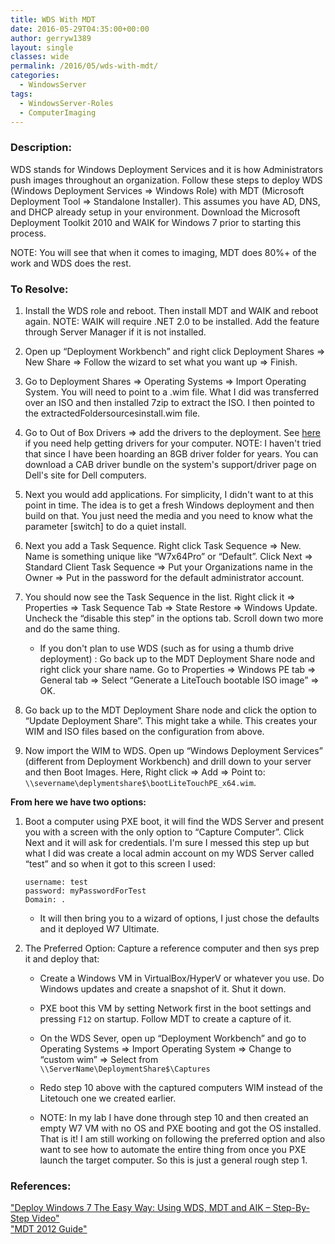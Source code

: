 ```yaml
---
title: WDS With MDT
date: 2016-05-29T04:35:00+00:00
author: gerryw1389
layout: single
classes: wide
permalink: /2016/05/wds-with-mdt/
categories:
  - WindowsServer
tags:
  - WindowsServer-Roles
  - ComputerImaging
---
```

<!--more-->

### Description:

WDS stands for Windows Deployment Services and it is how Administrators push images throughout an organization. Follow these steps to deploy WDS (Windows Deployment Services => Windows Role) with MDT (Microsoft Deployment Tool => Standalone Installer). This assumes you have AD, DNS, and DHCP already setup in your environment. Download the Microsoft Deployment Toolkit 2010 and WAIK for Windows 7 prior to starting this process.

NOTE: You will see that when it comes to imaging, MDT does 80%+ of the work and WDS does the rest.

### To Resolve:

1. Install the WDS role and reboot. Then install MDT and WAIK and reboot again. NOTE: WAIK will require .NET 2.0 to be installed. Add the feature through Server Manager if it is not installed.

2. Open up &#8220;Deployment Workbench&#8221; and right click Deployment Shares => New Share => Follow the wizard to set what you want up => Finish.

3. Go to Deployment Shares => Operating Systems => Import Operating System. You will need to point to a .wim file. What I did was transferred over an ISO and then installed 7zip to extract the ISO. I then pointed to the extractedFoldersourcesinstall.wim file.

4. Go to Out of Box Drivers => add the drivers to the deployment. See [here](https://blogs.msdn.microsoft.com/alex_semi/2013/11/05/harvesting-drivers-from-running-computer-cleaner-better-works-on-windows-7/) if you need help getting drivers for your computer. NOTE: I haven't tried that since I have been hoarding an 8GB driver folder for years. You can download a CAB driver bundle on the system's support/driver page on Dell's site for Dell computers.

5. Next you would add applications. For simplicity, I didn't want to at this point in time. The idea is to get a fresh Windows deployment and then build on that. You just need the media and you need to know what the parameter [switch] to do a quiet install.

6. Next you add a Task Sequence. Right click Task Sequence => New. Name is something unique like &#8220;W7x64Pro&#8221; or &#8220;Default&#8221;. Click Next => Standard Client Task Sequence => Put your Organizations name in the Owner => Put in the password for the default administrator account.

7. You should now see the Task Sequence in the list. Right click it => Properties => Task Sequence Tab => State Restore => Windows Update. Uncheck the &#8220;disable this step&#8221; in the options tab. Scroll down two more and do the same thing.

   - If you don't plan to use WDS (such as for using a thumb drive deployment) : Go back up to the MDT Deployment Share node and right click your share name. Go to Properties => Windows PE tab => General tab => Select &#8220;Generate a LiteTouch bootable ISO image&#8221; => OK.

8. Go back up to the MDT Deployment Share node and click the option to &#8220;Update Deployment Share&#8221;. This might take a while. This creates your WIM and ISO files based on the configuration from above.

9. Now import the WIM to WDS. Open up &#8220;Windows Deployment Services&#8221; (different from Deployment Workbench) and drill down to your server and then Boot Images. Here, Right click => Add => Point to: `\\severname\deplymentshare$\bootLiteTouchPE_x64.wim`.

**From here we have two options:**

1. Boot a computer using PXE boot, it will find the WDS Server and present you with a screen with the only option to &#8220;Capture Computer&#8221;. Click Next and it will ask for credentials. I'm sure I messed this step up but what I did was create a local admin account on my WDS Server called &#8220;test&#8221; and so when it got to this screen I used:

   ```escape
   username: test  
   password: myPasswordForTest  
   Domain: .
   ```

   - It will then bring you to a wizard of options, I just chose the defaults and it deployed W7 Ultimate.

2. The Preferred Option: Capture a reference computer and then sys prep it and deploy that:

   - Create a Windows VM in VirtualBox/HyperV or whatever you use. Do Windows updates and create a snapshot of it. Shut it down.

   - PXE boot this VM by setting Network first in the boot settings and pressing `F12` on startup. Follow MDT to create a capture of it.

   - On the WDS Sever, open up &#8220;Deployment Workbench&#8221; and go to Operating Systems => Import Operating System => Change to &#8220;custom wim&#8221; => Select from `\\ServerName\DeploymentShare$\Captures`

   - Redo step 10 above with the captured computers WIM instead of the Litetouch one we created earlier.

   - NOTE: In my lab I have done through step 10 and then created an empty W7 VM with no OS and PXE booting and got the OS installed. That is it! I am still working on following the preferred option and also want to see how to automate the entire thing from once you PXE launch the target computer. So this is just a general rough step 1.

### References:

["Deploy Windows 7 The Easy Way: Using WDS, MDT and AIK – Step-By-Step Video"](https://blogs.technet.microsoft.com/danstolts/2010/03/deploy-windows-7-the-easy-way-using-wds-mdt-and-aik-step-by-step-video/)  
["MDT 2012 Guide"](https://msadministrator.com/guides/mdt-2012-step-by-step-guide/)